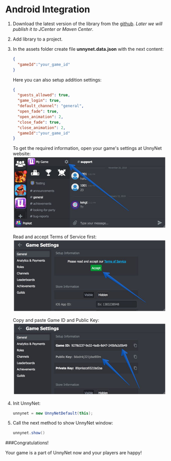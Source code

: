 # Android Integration


1) Download the latest version of the library from the [github](https://github.com/unnynet/unnynet-android/releases). *Later we will publish it to JCenter or Maven Center*.  
2) Add library to a project.  
3) In the assets folder create file **unnynet.data.json** with the next content:  

    ```json
    {
      "gameId":"your_game_id"
    }
    ```
        
    Here you can also setup addition settings:
        
    ```json
    {
      "guests_allowed": true,
      "game_login": true,
      "default_channel": "general",
      "open_fade": true,
      "open_animation": 2,
      "close_fade": true,
      "close_animation": 2,
      "gameId":"your_game_id"
    }
    ```
            
    To get the required information, open your game's settings at UnnyNet website:
    ![Screenshot](../img/game_id_1.jpg)
    
    Read and accept Terms of Service first:
    ![Screenshot](../img/game_id_2.jpg)
    
    Copy and paste Game ID and Public Key: 
    ![Screenshot](../img/game_id_3.jpg)

4) Init UnnyNet:  

    ```java
    unnynet = new UnnyNetDefault(this);
    ```

5) Call the next method to show UnnyNet window:

    ```java
    unnynet.show()
    ```


###Congratulations!

Your game is a part of UnnyNet now and your players are happy!
